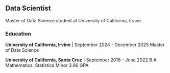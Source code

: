 ## Data Scientist
Master of Data Science student at University of California, Irvine.

### Education
**University of California, Irvine** | September 2024 - December 2025 
Master of Data Science

**University of California, Santa Cruz** | September 2018 - June 2022
B.A. Mathematics, Statistics Minor
3.96 GPA

